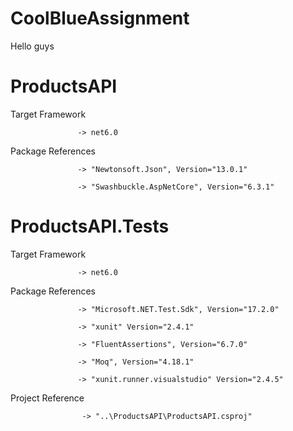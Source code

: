 # CoolBlueAssignment

Hello guys

# ProductsAPI

Target Framework 
                   
                   -> net6.0

Package References 
                   
                   -> "Newtonsoft.Json", Version="13.0.1"

                   -> "Swashbuckle.AspNetCore", Version="6.3.1"



# ProductsAPI.Tests

Target Framework 

                   -> net6.0

Package References 

                   -> "Microsoft.NET.Test.Sdk", Version="17.2.0"

                   -> "xunit" Version="2.4.1"
                   
                   -> "FluentAssertions", Version="6.7.0"
                   
                   -> "Moq", Version="4.18.1"
                   
                   -> "xunit.runner.visualstudio" Version="2.4.5"


Project Reference 

                    -> "..\ProductsAPI\ProductsAPI.csproj"

